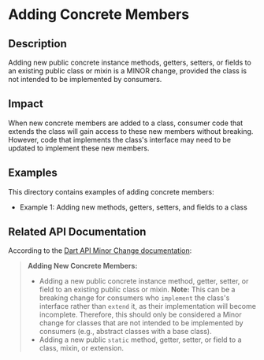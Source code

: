 # Adding Concrete Members

## Description
Adding new public concrete instance methods, getters, setters, or fields to an existing public class or mixin is a MINOR change, provided the class is not intended to be implemented by consumers.

## Impact
When new concrete members are added to a class, consumer code that extends the class will gain access to these new members without breaking. However, code that implements the class's interface may need to be updated to implement these new members.

## Examples
This directory contains examples of adding concrete members:
- Example 1: Adding new methods, getters, setters, and fields to a class

## Related API Documentation
According to the [Dart API Minor Change documentation](../../api_minor_change.md):
> **Adding New Concrete Members:**
>   - Adding a new public concrete instance method, getter, setter, or field to an existing public class or mixin. **Note:** This can be a breaking change for consumers who `implement` the class's interface rather than `extend` it, as their implementation will become incomplete. Therefore, this should only be considered a Minor change for classes that are not intended to be implemented by consumers (e.g., abstract classes with a base class).
>   - Adding a new public `static` method, getter, setter, or field to a class, mixin, or extension.
